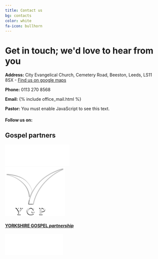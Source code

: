 ```yaml
---
title: Contact us
bg: contacts
color: white
fa-icon: bullhorn
---
```


# Get in touch; we'd love to hear from you

<i class="fa fa-map-marker" aria-hidden="true" style="color:white"></i>  **Address:** City Evangelical Church, Cemetery Road, Beeston, Leeds, LS11 8SX - [Find us on google maps](https://goo.gl/maps/EoD83hYx9Lob5TpK6) <i class="fa fa-external-link" aria-hidden="true" style="color:white"></i>

<i class="fa fa-phone" aria-hidden="true" style="color:white"></i>  **Phone:** 0113 270 8568

<i class="fa fa-envelope-o" aria-hidden="true" style="color:white"></i>  **Email:** {% include office_mail.html %}

<i class="fa fa-address-book-o" aria-hidden="true" style="color:white"></i>  **Pastor:** <script>var s="=b!isfg>#nbjmup;qbtupsAdfdmffet/dp/vl#?qbtupsAdfdmffet/dp/vl=0b?";
  var m="";
  for(var i=0;i<s.length;i++)m+=String.fromCharCode(s.charCodeAt(i)-1);
    document.write(m);
</script><noscript>You must enable JavaScript to see this text.</noscript>

#### Follow us on:
<div class="contacts">
  <div class="SocialBox">
    <div><a href="https://www.twitter.com/cecleeds/" target="blank"><i class="fa fa-twitter"></i></a></div>
    <div><a href="https://www.instagram.com/cecleeds/?hl=en" target="blank"><i class="fa fa-instagram"></i></a></div>
    <div><a href="https://www.facebook.com/CECLeeds/" target="blank"><i class="fa fa-facebook"></i></a></div>
    <div><a href="https://www.youtube.com/channel/UCALb0SwFaFdPY2gwOesvb_g" target="blank"><i class="fa fa-youtube-play"></i></a></div>
    <div><a href="https://www.github.com/cecleeds" target="blank"><i class="fa fa-github"></i></a></div>
  </div>
</div>

## Gospel partners
<div class="row partners">
  <div class="col s12 partner valign">
    <a href="https://capuk.org" target="blank"><img src="img/contacts/cap.png"/></a>
  </div>
  <div class="col s12 partner full-width valign">
    <a href="http://www.ygp.org.uk" target="blank"><img src="img/contacts/ygplogo.png"/>
      <h4> YORKSHIRE GOSPEL <em>partnership</em> </h4>
    </a>
  </div>
  <div class="col s12 partner valign">
    <a href="https://fiec.org.uk" target="blank"><img src="img/contacts/fiec.svg"/>
    </a>
  </div>
</div>
